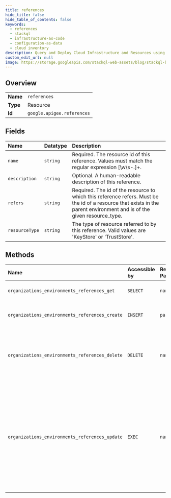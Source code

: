 ```yaml
---
title: references
hide_title: false
hide_table_of_contents: false
keywords:
  - references
  - stackql
  - infrastructure-as-code
  - configuration-as-data
  - cloud inventory
description: Query and Deploy Cloud Infrastructure and Resources using SQL
custom_edit_url: null
image: https://storage.googleapis.com/stackql-web-assets/blog/stackql-blog-post-featured-image.png
---
```

  
    

## Overview
<table><tbody>
<tr><td><b>Name</b></td><td><code>references</code></td></tr>
<tr><td><b>Type</b></td><td>Resource</td></tr>
<tr><td><b>Id</b></td><td><code>google.apigee.references</code></td></tr>
</tbody></table>

## Fields
| Name | Datatype | Description |
|:-----|:---------|:------------|
| `name` | `string` | Required. The resource id of this reference. Values must match the regular expression [\w\s\-.]+. |
| `description` | `string` | Optional. A human-readable description of this reference. |
| `refers` | `string` | Required. The id of the resource to which this reference refers. Must be the id of a resource that exists in the parent environment and is of the given resource_type. |
| `resourceType` | `string` | The type of resource referred to by this reference. Valid values are 'KeyStore' or 'TrustStore'. |
## Methods
| Name | Accessible by | Required Params | Description |
|:-----|:--------------|:----------------|:------------|
| `organizations_environments_references_get` | `SELECT` | `name` | Gets a Reference resource. |
| `organizations_environments_references_create` | `INSERT` | `parent` | Creates a Reference in the specified environment. |
| `organizations_environments_references_delete` | `DELETE` | `name` | Deletes a Reference from an environment. Returns the deleted Reference resource. |
| `organizations_environments_references_update` | `EXEC` | `name` | Updates an existing Reference. Note that this operation has PUT semantics; it will replace the entirety of the existing Reference with the resource in the request body. |
